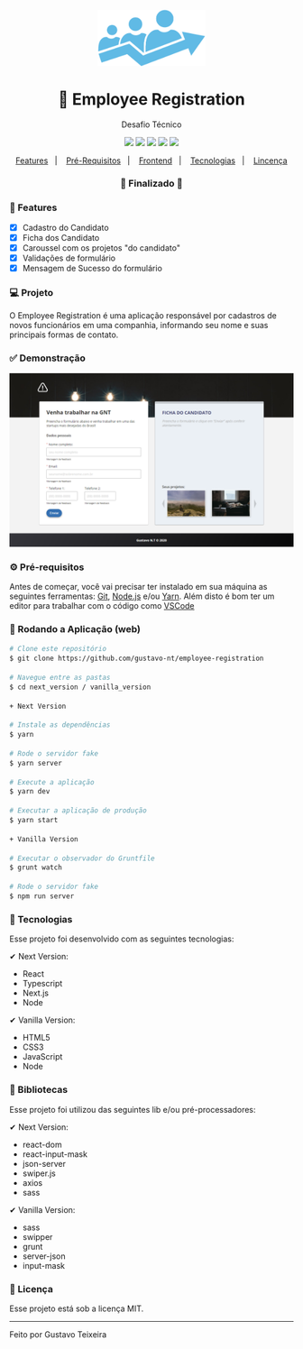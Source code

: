 <h4 align="center">
  <img src="https://github.com/gustavo-nt/employee-registration/blob/master/vanilla_version/public/assets/employee.png" alt="logo" height="100"/>
</h4>

<h1 align="center">
    💼 Employee Registration 
</h1>

<p align="center">Desafio Técnico</p>

<p align="center">
  <img src="https://img.shields.io/badge/react%20version-17.0.2-informational"/>
  <img src="https://img.shields.io/badge/next%20version-10.1.3-important" />
  <img src="https://img.shields.io/static/v1?label=js&message=ES6&color=yellow&logo=javascript" />
  <img src="https://img.shields.io/badge/last%20commit-april-blue" />
  <img src="https://img.shields.io/badge/license-MIT-success"/>
</p>

<p align="center">
  <a href="#-features">Features</a>&nbsp;&nbsp;&nbsp;|&nbsp;&nbsp;&nbsp;
  <a href="#-pré-requisitos">Pré-Requisitos</a>&nbsp;&nbsp;&nbsp;|&nbsp;&nbsp;&nbsp;
  <a href="#-rodando-a-aplicação-web">Frontend</a>&nbsp;&nbsp;&nbsp;|&nbsp;&nbsp;&nbsp;
  <a href="#-tecnologias">Tecnologias</a>&nbsp;&nbsp;&nbsp;|&nbsp;&nbsp;&nbsp;
  <a href="#-licença">Lincença</a>
</p>

<h3 align="center"> 
🚧  Finalizado  🚧
</h3>

### 📎 Features 

- [x] Cadastro do Candidato
- [x] Ficha dos Candidato
- [x] Caroussel com os projetos "do candidato"
- [x] Validações de formulário 
- [x] Mensagem de Sucesso do formulário

### 💻 Projeto

O Employee Registration é uma aplicação responsável por cadastros de novos funcionários em uma companhia, informando seu nome e suas principais formas de contato.

### ✅ Demonstração
<img src="https://github.com/gustavo-nt/employee-registration/blob/master/vanilla_version/public/assets/home.png" />

### ⚙ Pré-requisitos

Antes de começar, você vai precisar ter instalado em sua máquina as seguintes ferramentas:
[Git](https://git-scm.com), [Node.js](https://nodejs.org/en/) e/ou [Yarn](https://yarnpkg.com/). 
Além disto é bom ter um editor para trabalhar com o código como [VSCode](https://code.visualstudio.com/)

### 📗 Rodando a Aplicação (web)

```bash
# Clone este repositório
$ git clone https://github.com/gustavo-nt/employee-registration

# Navegue entre as pastas
$ cd next_version / vanilla_version

+ Next Version

# Instale as dependências
$ yarn

# Rode o servidor fake
$ yarn server

# Execute a aplicação
$ yarn dev

# Executar a aplicação de produção
$ yarn start

+ Vanilla Version 

# Executar o observador do Gruntfile
$ grunt watch

# Rode o servidor fake
$ npm run server
```

### 🚀 Tecnologias

Esse projeto foi desenvolvido com as seguintes tecnologias:

✔ Next Version:
- React
- Typescript
- Next.js
- Node

✔ Vanilla Version:
- HTML5
- CSS3
- JavaScript
- Node

### 📕 Bibliotecas

Esse projeto foi utilizou das seguintes lib e/ou pré-processadores:

✔ Next Version:
- react-dom
- react-input-mask
- json-server
- swiper.js
- axios
- sass

✔ Vanilla Version:
- sass
- swipper
- grunt
- server-json
- input-mask

### 📝 Licença

Esse projeto está sob a licença MIT.

<hr/>

Feito por Gustavo Teixeira

